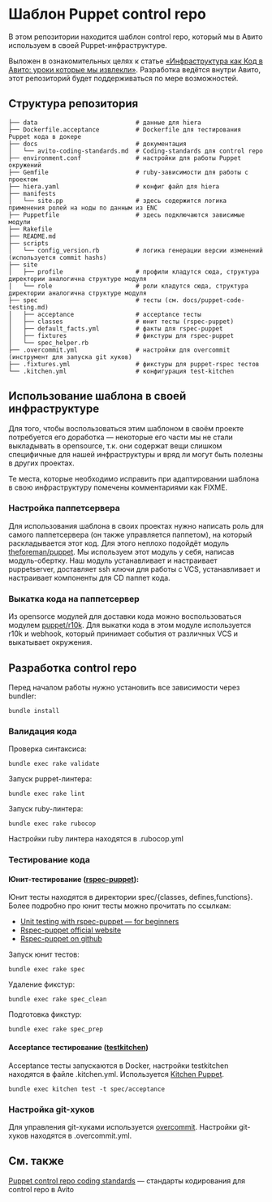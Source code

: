 # Шаблон Puppet control repo

В этом репозитории находится шаблон control repo, который мы в Авито используем в своей Puppet-инфраструктуре.

Выложен в ознакомительных целях к статье [«Инфраструктура как Код в Авито: уроки которые мы извлекли»](https://habr.com/ru/company/avito/blog/513008/). Разработка ведётся внутри Авито, этот репозиторий будет поддерживаться по мере возможностей.

## Структура репозитория

```
├── data                           # данные для hiera
├── Dockerfile.acceptance          # Dockerfile для тестирования Puppet кода в докере
├── docs                           # документация
│   └── avito-coding-standards.md  # Coding-standards для control repo
├── environment.conf               # настройки для работы Puppet окружений
├── Gemfile                        # ruby-зависимости для работы с проектом
├── hiera.yaml                     # конфиг файл для hiera
├── manifests
│   └── site.pp                    # здесь содержится логика применения ролей на ноды по данным из ENC
├── Puppetfile                     # здесь подключаются зависимые модули
├── Rakefile
├── README.md
├── scripts
│   └── config_version.rb          # логика генерации версии изменений (используется commit hashs)
├── site
│   ├── profile                    # профили кладутся сюда, структура директории аналогична структуре модуля
│   └── role                       # роли кладутся сюда, структура директории аналогична структуре модуля
├── spec                           # тесты (см. docs/puppet-code-testing.md)
│   ├── acceptance                 # acceptance тесты
│   ├── classes                    # юнит тесты (rspec-puppet)
│   ├── default_facts.yml          # факты для rspec-puppet
│   ├── fixtures                   # фикстуры для rspec-puppet
│   └── spec_helper.rb
├── .overcommit.yml                # настройки для overcommit (инструмент для запуска git хуков)
├── .fixtures.yml                  # фикстуры для puppet-rspec тестов
└── .kitchen.yml                   # конфигурация test-kitchen
```

## Использование шаблона в своей инфраструктуре

Для того, чтобы воспользоваться этим шаблоном в своём проекте потребуется его доработка — некоторые его части мы не стали выкладывать в opensource, т.к. они содержат вещи слишком специфичные для нашей инфраструктуры и вряд ли могут быть полезны в других проектах.

Те места, которые необходимо исправить при адаптировании шаблона в свою инфраструктуру помечены комментариями как FIXME.

### Настройка паппетсервера

Для использования шаблона в своих проектах нужно написать роль для самого паппетсервера (он также управляется паппетом), на который раскладывается этот код. Для этого неплохо подойдёт модуль [theforeman/puppet](https://forge.puppet.com/theforeman/puppet). Мы используем этот модуль у себя, написав модуль-обертку. Наш модуль устанавливает и настраивает puppetserver, доставляет ssh ключи для работы с VCS, устанавливает и настраивает компоненты для CD паппет кода. 

### Выкатка кода на паппетсервер

Из opensorce модулей для доставки кода можно воспользоваться модулем [puppet/r10k](https://forge.puppet.com/puppet/r10k). Для выкатки кода в этом модуле используется r10k и webhook, который принимает события от различных VCS и выкатывает окружения.

## Разработка control repo

Перед началом работы нужно установить все зависимости через bundler:

```
bundle install
```

### Валидация кода

Проверка синтаксиса:

```
bundle exec rake validate
```

Запуск puppet-линтера:

```
bundle exec rake lint
```

Запуск ruby-линтера:

```
bundle exec rake rubocop
```

Настройки ruby линтера находятся в .rubocop.yml

### Тестирование кода

#### Юнит-тестирование ([rspec-puppet](https://rspec-puppet.com)):

Юнит тесты находятся в директории spec/{classes, defines,functions}. Более подробно про юнит тесты можно прочитать по ссылкам:
- [Unit testing with rspec-puppet — for beginners](https://puppet.com/blog/unit-testing-rspec-puppet-for-beginners/)
- [Rspec-puppet official website](https://rspec-puppet.com/)
- [Rspec-puppet on github](https://github.com/rodjek/rspec-puppet)

Запуск юнит тестов:
```
bundle exec rake spec
```

Удаление фикстур:
```
bundle exec rake spec_clean
```

Подготовка фикстур:
```
bundle exec rake spec_prep
```

#### Acceptance тестирование ([testkitchen](https://github.com/test-kitchen/test-kitchen))

Acceptance тесты запускаются в Docker, настройки testkitchen находятся в файле .kitchen.yml.
Используется [Kitchen Puppet](https://github.com/neillturner/kitchen-puppet).

```
bundle exec kitchen test -t spec/acceptance
```

### Настройка git-хуков

Для управления git-хуками используется [overcommit](https://github.com/sds/overcommit).
Настройки git-хуков находятся в .overcommit.yml.


## См. также

[Puppet control repo coding standards](docs/avito-coding-standards.md) — стандарты кодирования для control repo в Avito
